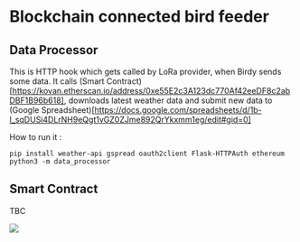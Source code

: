 # Blockchain connected bird feeder


## Data Processor

This is HTTP hook which gets called by LoRa provider, when Birdy sends some data.
It calls (Smart Contract)[https://kovan.etherscan.io/address/0xe55E2c3A123dc770Af42eeDF8c2abDBF1B96b618], downloads latest weather data and submit new data to (Google Spreadsheet)[https://docs.google.com/spreadsheets/d/1b-I_sqDUSi4DLrNH9eQgt1vGZ0ZJme892QrYkxmm1eg/edit#gid=0]

How to run it :
```
pip install weather-api gspread oauth2client Flask-HTTPAuth ethereum
python3 -m data_processor
```

## Smart Contract

TBC

<img src="pic.jpg">
